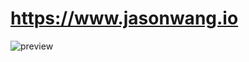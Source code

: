 # <a href="https://www.jasonwang.io"> https://www.jasonwang.io </a>

![preview](https://user-images.githubusercontent.com/41667764/104054920-ca913d80-51a2-11eb-87fb-d0b84dc2d282.png)
